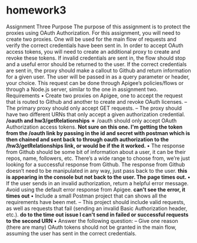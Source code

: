 # homework3

Assignment Three
Purpose
The purpose of this assignment is to protect the proxies using OAuth Authorization.
For this assignment, you will need to create two proxies. One will be used for the main flow of
requests and verify the correct credentials have been sent in. In order to accept OAuth access
tokens, you will need to create an additional proxy to create and revoke these tokens.
If invalid credentials are sent in, the flow should stop and a useful error should be returned to the
user. If the correct credentials are sent in, the proxy should make a callout to Github and return
information for a given user. The user will be passed in as a query parameter or header, your choice.
This request can be done through Apigee’s policies/flows or through a Node.js server, similar to
the one in assignment two.
Requirements
• Create two proxies on Apigee, one to accept the request that is routed to Github and another
to create and revoke OAuth licenses.
– The primary proxy should only accept GET requests.
– The proxy should have two different URNs that only accept a given authorization
credential.
<b> /oauth and hw3/getRelationships</b>
∗ /oauth should only accept OAuth Authorization access tokens.
<b> Not sure on this one. I'm getting the token from the /oauth link by passing in the id and secret with
postman which is then chained and sent back to through oauth authorization to the /hw3/getRelationships link,
or would be if the it worked. </b>
• The response from Github should be some bit of information about a user, it can be their
repos, name, followers, etc. There’s a wide range to choose from, we’re just looking for a
successful response from Github.
The response from Github doesn’t need to be manipulated in any way, just pass back to the
user.
<b> this is appearing in the console but not back to the user. The page times out. </b>
• If the user sends in an invalid authorization, return a helpful error message. Avoid using the
default error response from Apigee.
<b> can't see the error, it times out </b>
• Include a small Postman project that can shows all the requirements have been met.
– This project should include valid requests, as well as requests that fail (sending an invalid
Basic Authorization header, etc.).
<b> do to the time out issue I can't send in failed or successful requests to the second URN </b>
• Answer the following question:
– Give one reason (there are many) OAuth tokens should not be granted in the main flow,
assuming the user has sent in the correct credentials.
